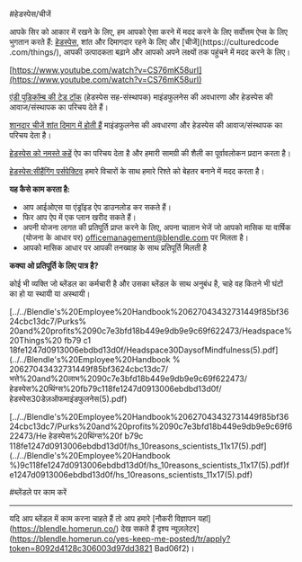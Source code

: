 #हेडस्पेस/चीजें

आपके सिर को आकार में रखने के लिए, हम आपको ऐसा करने में मदद करने के लिए सर्वोत्तम ऐप्स के लिए भुगतान करते हैं: [हेडस्पेस](https://www.headspace.com/), शांत और दिमागदार रहने के लिए और [चीजें](https://culturedcode .com/things/), आपकी उत्पादकता बढ़ाने और आपको अपने लक्ष्यों तक पहुंचने में मदद करने के लिए।

[https://www.youtube.com/watch?v=CS76mK58urI](https://www.youtube.com/watch?v=CS76mK58urI)

[एंडी पुडिकॉम्ब की टेड टॉक](https://t.yesware.com/tt/ece03257990d5921619e6fdc733d2d4a7f943fe1/87642caf16dc20e2362d1062acafd1ee/3ee9e7c8591cf48c76de0cb75f7a0519/www.ted.com/talks/andy_puddicombe_all_it_takes_is_10_mindful_मिनट) (हेडस्पेस सह-संस्थापक) माइंडफुलनेस की अवधारणा और हेडस्पेस की आवाज/संस्थापक का परिचय देते हैं।

[शानदार चीजें शांत दिमाग में होती हैं](https://www.youtube.com/watch?v=lACf4O_eSt0) माइंडफुलनेस की अवधारणा और हेडस्पेस की आवाज/संस्थापक का परिचय देता है।

[हेडस्पेस को नमस्ते कहें](https://www.youtube.com/watch?v=CS76mK58urI) ऐप का परिचय देता है और हमारी सामग्री की शैली का पूर्वावलोकन प्रदान करता है।

[हेडस्पेस:सीहैंगिंग पर्सपेक्टिव](https://www.youtube.com/watch?v=iN6g2mr0p3Q) हमारे विचारों के साथ हमारे रिश्ते को बेहतर बनाने में मदद करता है।

**यह कैसे काम करता है:**

- आप आईओएस या एंड्रॉइड ऐप डाउनलोड कर सकते हैं।
- फिर आप ऐप में एक प्लान खरीद सकते हैं।
- अपनी योजना लागत की प्रतिपूर्ति प्राप्त करने के लिए, अपना चालान भेजें जो आपको मासिक या वार्षिक (योजना के आधार पर) [o](mailto:mariam@blendle.com)fficemanagement@blendle.com पर मिलता है।
- आपको मासिक आधार पर आपकी तनख्वाह के साथ प्रतिपूर्ति मिलती है

**कक्या ओ प्रतिपूर्ति के लिए पात्र है?**

कोई भी व्यक्ति जो ब्लेंडल का कर्मचारी है और उसका ब्लेंडल के साथ अनुबंध है, चाहे वह कितने भी घंटों का हो या स्थायी या अस्थायी।

[../../Blendle's%20Employee%20Handbook%20627043432731449f85bf3624cbc13dc7/Purks% 20and%20profits%2090c7e3bfd18b449e9db9e9c69f622473/Headspace%20Things%20 fb79 c1 18fe1247d0913006ebdbd13d0f/Headspace30DaysofMindfulness(5).pdf](../../Blendle's%20Employee%20Handbook % 20627043432731449f85bf3624cbc13dc7/भत्ते%20and%20लाभ%2090c7e3bfd18b449e9db9e9c69f622473/हेडस्पेस%20थिंग्स%20fb79c118fe1247d0913006ebdbd13d0f/हेडस्पेस30डेज़ऑफमाइंडफुलनेस(5).pdf)

[../../Blendle's%20Employee%20Handbook%20627043432731449f85bf3624cbc13dc7/Purks%20and%20profits%2090c7e3bfd18b449e9db9e9c69f622473/He हेडस्पेस%20थिंग्स%20f b79c 118fe1247d0913006ebdbd13d0f/hs_10reasons_scientists_11x17(5).pdf](../../Blendle's%20Employee%20Handbook %)9c118fe1247d0913006ebdbd13d0f/hs_10reasons_scientists_11x17(5).pdf)fe1247d0913006ebdbd13d0f/hs_10reasons_scientists_11x17(5).pdf)

#ब्लेंडले पर काम करें

---

यदि आप ब्लेंडल में काम करना चाहते हैं तो आप हमारे [नौकरी विज्ञापन यहां] (https://blendle.homerun.co/) देख सकते हैं दृश्य न्यूज़लेटर](https://blendle.homerun.co/yes-keep-me-posted/tr/apply?token=8092d4128c306003d97dd3821 Bad06f2)।